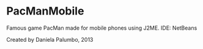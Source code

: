 # PacManMobile
Famous game PacMan made for mobile phones using J2ME.
IDE: NetBeans

Created by Daniela Palumbo, 2013
